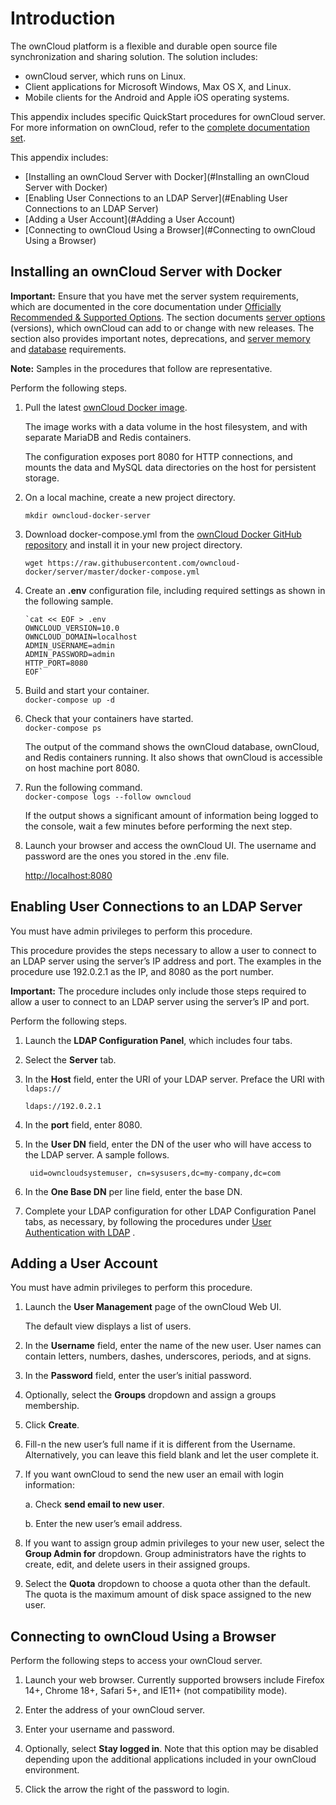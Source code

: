
# Introduction

The ownCloud platform is a flexible and durable open source file synchronization and sharing solution.  The solution includes:

 - ownCloud server, which runs on Linux.
 - Client applications for Microsoft Windows, Max OS X, and Linux.
 - Mobile clients for the Android and Apple iOS operating systems.

This appendix includes specific QuickStart procedures for ownCloud server.  For more information on ownCloud, refer to the [complete documentation set](https://doc.owncloud.com).

This appendix includes:
 - [Installing an ownCloud Server with Docker](#Installing an ownCloud Server with Docker)
 - [Enabling User Connections to an LDAP Server](#Enabling User Connections to an LDAP Server)
 - [Adding a User Account](#Adding a User Account)
 - [Connecting to ownCloud Using a Browser](#Connecting to ownCloud Using a Browser)

## <a name="install"></a>Installing an ownCloud Server with Docker


**Important:** Ensure that you have met the server system requirements, which are documented in the core documentation under [Officially Recommended & Supported Options](https://doc.owncloud.com/server/admin_manual/installation/system_requirements.html).  The section documents [server options](https://doc.owncloud.com/server/admin_manual/installation/system_requirements.html#server) (versions), which ownCloud can add to or change with new releases. The section also provides important notes, deprecations, and [server memory](https://doc.owncloud.com/server/admin_manual/installation/system_requirements.html#memory-requirements) and [database](https://doc.owncloud.com/server/admin_manual/installation/system_requirements.html#database-requirements) requirements.

**Note:** Samples in the procedures that follow are representative.

Perform the following steps.


 1. Pull the latest [ownCloud Docker image](https://hub.docker.com/r/owncloud/server/).

    The image works with a data volume in the host filesystem, and with separate MariaDB and Redis containers.  
  
    The configuration exposes port 8080 for HTTP connections, and mounts the data and MySQL data directories on the host for persistent storage.

 2. On a local machine, create a new project directory.  
  
    `mkdir owncloud-docker-server`  

 3. Download docker-compose.yml from the [ownCloud Docker GitHub repository](https://github.com/owncloud-docker/server) and install it in your new project directory.  
   
        wget https://raw.githubusercontent.com/owncloud-docker/server/master/docker-compose.yml  

 4. Create an **.env** configuration file, including required settings as shown in the following sample.

        `cat << EOF > .env
        OWNCLOUD_VERSION=10.0
        OWNCLOUD_DOMAIN=localhost
        ADMIN_USERNAME=admin
        ADMIN_PASSWORD=admin
        HTTP_PORT=8080
        EOF`    
 
 5. Build and start your container.  
    `docker-compose up -d`
 6. Check that your containers have started.  
      `docker-compose ps`

    The output of the command shows the ownCloud database, ownCloud, and Redis containers running.  It also shows that ownCloud is accessible on host machine port 8080.

 7. Run the following command.  
     `docker-compose logs --follow owncloud`  
  
    If the output shows a significant amount of information being logged to the console, wait a few minutes before performing the next step.  
 8. Launch your browser and access the ownCloud UI.  The username and password are the ones you stored in the .env file.  

      [http://localhost:8080](http://localhost:8080/)
  
## <a name="enabling"></a>Enabling User Connections to an LDAP Server
You must have admin privileges to perform this procedure.

This procedure provides the steps necessary to allow a user to connect to an LDAP server using the server’s IP address and port.  The examples in the procedure use 192.0.2.1 as the IP, and 8080 as the port number.

**Important:** The procedure includes only include those steps required to allow a user to connect to an LDAP server using the server’s IP and port.

Perform the following steps.

1. Launch the **LDAP Configuration Panel**, which includes four tabs.
2. Select the **Server** tab.
3. In the **Host** field, enter the URI of your LDAP server. Preface the URI with `ldaps://`

       ldaps://192.0.2.1

4. In the **port** field, enter 8080.

5. In the **User DN** field, enter the DN of the user who will have access to the LDAP server.  A sample follows.

        uid=owncloudsystemuser, cn=sysusers,dc=my-company,dc=com

6. In the **One Base DN** per line field, enter the base DN.
7. Complete your LDAP configuration for other LDAP Configuration Panel tabs, as necessary, by following the procedures under [User Authentication with LDAP](https://doc.owncloud.com/server/10.1/admin_manual/configuration/user/user_auth_ldap.html) .

## <a name="adding"></a>Adding a User Account

You must have admin privileges to perform this procedure.

1. Launch the **User Management** page of the ownCloud Web UI.

    The default view displays a list of users.

2. In the **Username** field, enter the name of the new user.  User names can contain letters, numbers, dashes, underscores, periods, and at signs.

3. In the **Password** field, enter the user’s initial password.

4. Optionally, select the **Groups** dropdown and assign a groups membership.

5. Click **Create**.

6. Fill-n the new user’s full name if it is different from the Username.  Alternatively, you can leave this field blank and let the user complete it.

7. If you want ownCloud to send the new user an email with login information:

    a. Check **send email to new user**.
    
    b. Enter the new user’s email address.

8. If you want to assign group admin privileges to your new user, select the **Group Admin for** dropdown.  Group administrators have the rights to create, edit, and delete users in their assigned groups.
9. Select the **Quota** dropdown to choose a quota other than the default.  The quota is the maximum amount of disk space assigned to the new user.
   
## <a name="connecting"></a>Connecting to ownCloud Using a Browser
Perform the following steps to access your ownCloud server.

1. Launch your web browser.  Currently supported browsers include Firefox 14+, Chrome 18+, Safari 5+, and IE11+ (not compatibility mode).

2. Enter the address of your ownCloud server.

3. Enter your username and password.

4. Optionally, select **Stay logged in**. Note that this option may be disabled depending upon the additional applications included in your ownCloud environment.

5. Click the arrow the right of the password to login.
 

